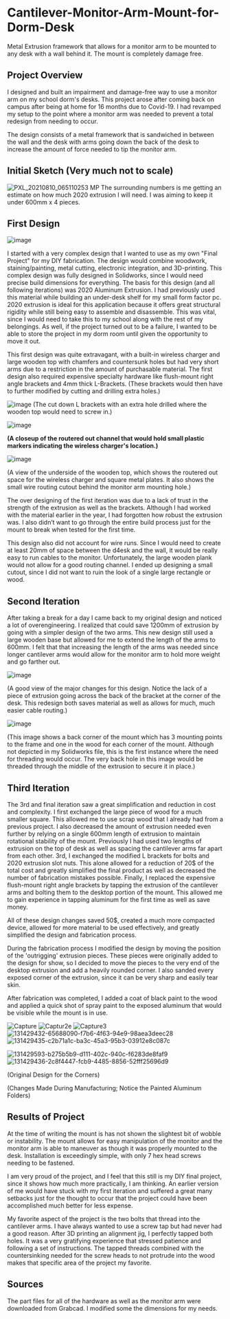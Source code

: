 

# Cantilever-Monitor-Arm-Mount-for-Dorm-Desk
Metal Extrusion framework that allows for a monitor arm to be mounted to any desk with a wall behind it. The mount is completely damage free. 

## Project Overview
I designed and built an impairment and damage-free way to use a monitor arm on my school dorm's desks. This project arose after coming back on campus after being at home for 16 months due to Covid-19. I had revamped my setup to the point where a monitor arm was needed to prevent a total redesign from needing to occur. 


The design consists of a metal framework that is sandwiched in between the wall and the desk with arms going down the back of the desk to increase the amount of force needed to tip the monitor arm.

## Initial Sketch (Very much not to scale) 
![PXL_20210810_065110253 MP](https://user-images.githubusercontent.com/72219191/130905371-cfd65c1c-fd60-417c-8e23-f0fbc41e6ed7.jpg)
The surrounding numbers is me getting an estimate on how much 2020 extrusion I will need. I was aiming to keep it under 600mm x 4 pieces. 
## First Design
![image](https://user-images.githubusercontent.com/72219191/131051574-6ffecf74-da20-4116-984f-ea40455dfdf4.png)

I started with a very complex design that I wanted to use as my own "Final Project" for my DIY fabrication. The design would combine woodwork, staining/painting, metal cutting, electronic integration, and 3D-printing. This complex design was fully designed in Solidworks, since I would need precise build dimensions for everything. The basis for this design (and all following iterations) was 2020 Aluminum Extrusion. I had previously used this material while building an under-desk shelf for my small form factor pc. 2020 extrusion is ideal for this application because it offers great structural rigidity while still being easy to assemble and disassemble. This was vital, since I would need to take this to my school along with the rest of my belongings. As well, if the project turned out to be a failure, I wanted to be able to store the project in my dorm room until given the opportunity to move it out. 

This first design was quite extravagant, with a built-in wireless charger and large wooden top with chamfers and countersunk holes but had very short arms due to a restriction in the amount of purchasable material. The first design also required expensive specialty hardware like flush-mount right angle brackets and 4mm thick L-Brackets. (These brackets would then have to further modified by cutting and drilling extra holes.) 

![image](https://user-images.githubusercontent.com/72219191/131070326-855daf5f-9c2e-4be8-8c7a-afa721cdfe14.png)
(The cut down L brackets with an extra hole drilled where the wooden top would need to screw in.)


![image](https://user-images.githubusercontent.com/72219191/131070449-ce10c0b4-82d2-41b8-9583-402e0863dddf.png)

**(A closeup of the routered out channel that would hold small plastic markers indicating the wireless charger's location.)**

![image](https://user-images.githubusercontent.com/72219191/131070965-6f5b3cf8-1b23-4139-8bd4-9652885e939a.png)

(A view of the underside of the wooden top, which shows the routered out space for the wireless charger and square metal plates. It also shows the small wire routing cutout behind the monitor arm mounting hole.)



The over designing of the first iteration was due to a lack of trust in the strength of the extrusion as well as the brackets. Although I had worked with the material earlier in the year, I had forgotten how robust the extrusion was. I also didn’t want to go through the entire build process just for the mount to break when tested for the first time.

This design also did not account for wire runs. Since I would need to create at least 20mm of space between the d4esk and the wall, it would be really easy to run cables to the monitor. Unfortunately, the large wooden plank would not allow for a good routing channel. I ended up designing a small cutout, since I did not want to ruin the look of a single large rectangle or wood. 

## Second Iteration

After taking a break for a day I came back to my original design and noticed a lot of overengineering. I realized that could save 1200mm of extrusion by going with a simpler design of the two arms. This new design still used a large wooden base but allowed for me to extend the length of the arms to 600mm. I felt that that increasing the length of the arms was needed since longer cantilever arms would allow for the monitor arm to hold more weight and go farther out.


![image](https://user-images.githubusercontent.com/72219191/131073935-f4999aaa-6821-4126-a466-4105c22f0538.png)

(A good view of the major changes for this design. Notice the lack of a piece of extrusion going across the back of the bracket at the corner of the desk. This redesign both saves material as well as allows for much, much easier cable routing.)

![image](https://user-images.githubusercontent.com/72219191/131074041-d0ba4622-6146-4b11-853a-9d681e45ce4b.png)

(This image shows a back corner of the mount which has 3 mounting points to the frame and one in the wood for each corner of the mount. Although not depicted in my Solidworks file, this is the first instance where the need for threading would occur. The very back hole in this image would be threaded through the middle of the extrusion to secure it in place.)

## Third Iteration
The 3rd and final iteration saw a great simplification and reduction in cost and complexity. I first exchanged the large piece of wood for a much smaller square. This allowed me to use scrap wood that I already had from a previous project. I also decreased the amount of extrusion needed even further by relying on a single 600mm length of extrusion to maintain rotational stability of the mount. Previously I had used two lengths of extrusion on the top of desk as well as spacing the cantilever arms far apart from each other. 3rd, I exchanged the modified L brackets for bolts and 2020 extrusion slot nuts. This alone allowed for a reduction of 20$ of the total cost and greatly simplified the final product as well as decreased the number of fabrication mistakes possible. Finally, I replaced the expensive flush-mount right angle brackets by tapping the extrusion of the cantilever arms and bolting them to the desktop portion of the mount. This allowed me to gain experience in tapping aluminum for the first time as well as save money. 

All of these design changes saved 50$, created a much more compacted device, allowed for more material to be used effectively, and greatly simplified the design and fabrication process. 

During the fabrication process I modified the design by moving the position of the 'outrigging' extrusion pieces. These pieces were originally added to the design for show, so I decided  to move the pieces to the very end of the desktop extrusion and add a heavily rounded corner. I also sanded every exposed corner of the extrusion, since it can be very sharp and easily tear skin.

After fabrication was completed, I added a coat of black paint to the wood and applied a quick shot of spray paint to the exposed aluminum that would be visible while the mount is in use. 

![Capture](https://user-images.githubusercontent.com/72219191/131429595-81b5873e-bb26-4197-b4fb-5e63e6aaf1bc.PNG)
![Captur2e](https://user-images.githubusercontent.com/72219191/131429597-42e0c7bd-9d40-491c-a23a-26dcf2bb7836.PNG)
![Capture3](https://user-images.githubusercontent.com/72219191/131429596-33429161-0beb-4f70-8c82-c1ab0a7510f6.PNG)
![131429432-65688090-f7b6-4f63-94e9-98aea3deec28](https://user-images.githubusercontent.com/72219191/131612154-abd31998-2d31-420f-9e80-4a090e384151.jpg)
![131429435-c2b71a1c-ba3c-45a3-95b3-03912e8c087c](https://user-images.githubusercontent.com/72219191/131612389-5184a179-7d2c-4d8b-b389-46421474427d.jpg)

![131429593-b275b5b9-d111-402c-940c-f6283de8faf9](https://user-images.githubusercontent.com/72219191/131612539-a7797a4c-65f1-460a-844b-517295b2865c.PNG)
![131429436-2c8f4447-fcb9-4485-8856-52fff25696d9](https://user-images.githubusercontent.com/72219191/131612532-f6cdca69-1abe-4916-8cfd-2c4882f5c115.jpg)

(Original Design for the Corners)




(Changes Made During Manufacturing; Notice the Painted Aluminum Folders) 

## Results of Project 

At the time of writing the mount is has not shown the slightest bit of wobble or instability. The mount allows for easy manipulation of the monitor and the monitor arm is able to maneuver as though it was properly mounted to the desk. Installation is exceedingly simple, with only 7 hex head screws needing to be fastened. 

I am very proud of the project, and I feel that this still is my DIY final project, since it shows how much more practically, I am thinking. An earlier version of me would have stuck with my first iteration and suffered a great many setbacks just for the thought to occur that the project could have been accomplished much better for less expense.

My favorite aspect of the project is the two bolts that thread into the cantilever arms. I have always wanted to use a screw tap but had never had a good reason. After 3D printing an alignment jig, I perfectly tapped both holes. It was a very gratifying experience that stressed patience and following a set of instructions. The tapped threads combined with the countersinking needed for the screw heads to not protrude into the wood makes that specific area of the project my favorite. 

## Sources
The part files for all of the hardware as well as the monitor arm were downloaded from Grabcad. I modified some the dimensions for my needs.

